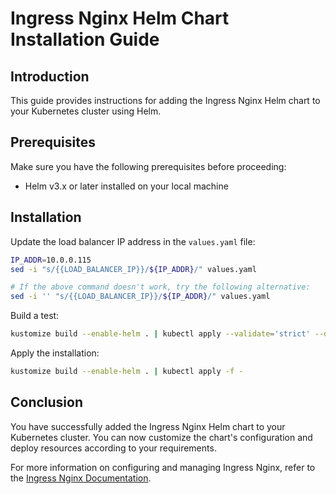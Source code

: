 # Ingress Nginx Helm Chart Installation Guide

## Introduction

This guide provides instructions for adding the Ingress Nginx Helm chart to your Kubernetes cluster using Helm.

## Prerequisites

Make sure you have the following prerequisites before proceeding:

- Helm v3.x or later installed on your local machine

## Installation

Update the load balancer IP address in the `values.yaml` file:

```bash
IP_ADDR=10.0.0.115
sed -i "s/{{LOAD_BALANCER_IP}}/${IP_ADDR}/" values.yaml

# If the above command doesn't work, try the following alternative:
sed -i '' "s/{{LOAD_BALANCER_IP}}/${IP_ADDR}/" values.yaml
```

Build a test:

```bash
kustomize build --enable-helm . | kubectl apply --validate='strict' --dry-run='client' -f -
```

Apply the installation:

```bash
kustomize build --enable-helm . | kubectl apply -f -
```

## Conclusion

You have successfully added the Ingress Nginx Helm chart to your Kubernetes cluster. You can now customize the chart's configuration and deploy resources according to your requirements.

For more information on configuring and managing Ingress Nginx, refer to the [Ingress Nginx Documentation](https://kubernetes.github.io/ingress-nginx/).
